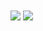 <a href="https://github.com/MNBoy">
<img align="center" src="https://github-readme-stats.vercel.app/api?username=MNBoy&show_icons=true&count_private=true&include_all_commits=true" /></a>

<a href="https://github.com/ghost1372">
<img align="center" src="https://github-readme-stats.vercel.app/api/top-langs/?username=ghost1372" />
</a>
